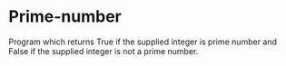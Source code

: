 # Prime-number
Program which returns True if the supplied integer is prime number and False if the supplied integer is not a prime number.
